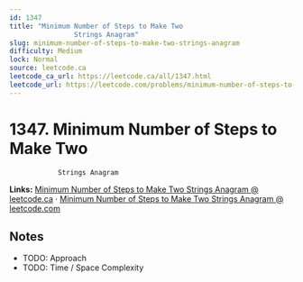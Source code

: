 ```yaml
--- 
id: 1347
title: "Minimum Number of Steps to Make Two
                Strings Anagram"
slug: minimum-number-of-steps-to-make-two-strings-anagram
difficulty: Medium
lock: Normal
source: leetcode.ca
leetcode_ca_url: https://leetcode.ca/all/1347.html
leetcode_url: https://leetcode.com/problems/minimum-number-of-steps-to-make-two-strings-anagram/
---
```


# 1347. Minimum Number of Steps to Make Two
                Strings Anagram

**Links:** [Minimum Number of Steps to Make Two
                Strings Anagram @ leetcode.ca](https://leetcode.ca/all/1347.html) · [Minimum Number of Steps to Make Two
                Strings Anagram @ leetcode.com](https://leetcode.com/problems/minimum-number-of-steps-to-make-two-strings-anagram/)

## Notes
- TODO: Approach
- TODO: Time / Space Complexity
